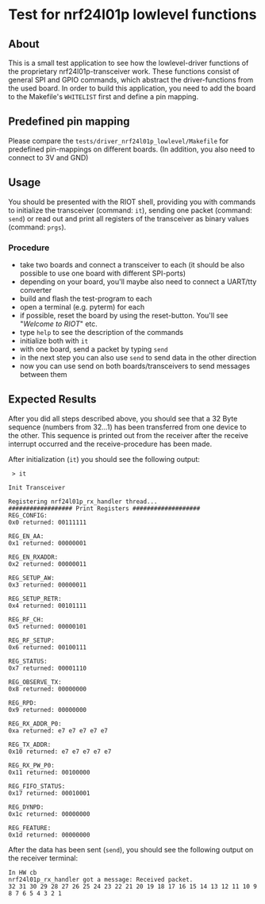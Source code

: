 # Test for nrf24l01p lowlevel functions 

## About
This is a small test application to see how the lowlevel-driver functions of the proprietary nrf24l01p-transceiver work. These functions consist of general SPI and GPIO commands, which abstract the driver-functions from the used board. In order to build this application, you need to add the board to the Makefile's `WHITELIST` first and define a pin mapping.

## Predefined pin mapping
Please compare the `tests/driver_nrf24l01p_lowlevel/Makefile` for predefined pin-mappings on different boards. (In addition, you also need to connect to 3V and GND)

## Usage
You should be presented with the RIOT shell, providing you with commands to initialize the transceiver (command: `it`), sending one packet (command: `send`) or read out and print all registers of the transceiver as binary values (command: `prgs`). 

### Procedure
* take two boards and connect a transceiver to each
  (it should be also possible to use one board with different SPI-ports)
* depending on your board, you'll maybe also need to connect a UART/tty converter 
* build and flash the test-program to each
* open a terminal (e.g. pyterm) for each 
* if possible, reset the board by using the reset-button. You'll see "_Welcome to RIOT_" etc.
* type `help` to see the description of the commands
* initialize both with `it`
* with one board, send a packet by typing `send`
* in the next step you can also use `send` to send data in the other direction
* now you can use send on both boards/transceivers to send messages between them


## Expected Results
After you did all steps described above, you should see that a 32 Byte sequence (numbers from 32...1) has been transferred from one device to the other. This sequence is printed out from the receiver after the receive interrupt occurred and the receive-procedure has been made.

After initialization (`it`) you should see the following output:

```
 > it
 
Init Transceiver

Registering nrf24l01p_rx_handler thread...
################## Print Registers ###################
REG_CONFIG: 
0x0 returned: 00111111

REG_EN_AA: 
0x1 returned: 00000001

REG_EN_RXADDR: 
0x2 returned: 00000011

REG_SETUP_AW: 
0x3 returned: 00000011

REG_SETUP_RETR: 
0x4 returned: 00101111

REG_RF_CH: 
0x5 returned: 00000101

REG_RF_SETUP: 
0x6 returned: 00100111

REG_STATUS: 
0x7 returned: 00001110

REG_OBSERVE_TX: 
0x8 returned: 00000000

REG_RPD: 
0x9 returned: 00000000

REG_RX_ADDR_P0: 
0xa returned: e7 e7 e7 e7 e7 

REG_TX_ADDR: 
0x10 returned: e7 e7 e7 e7 e7 

REG_RX_PW_P0: 
0x11 returned: 00100000

REG_FIFO_STATUS: 
0x17 returned: 00010001

REG_DYNPD: 
0x1c returned: 00000000

REG_FEATURE: 
0x1d returned: 00000000

```

After the data has been sent (`send`), you should see the following output on the receiver terminal:
```
In HW cb
nrf24l01p_rx_handler got a message: Received packet.
32 31 30 29 28 27 26 25 24 23 22 21 20 19 18 17 16 15 14 13 12 11 10 9 8 7 6 5 4 3 2 1 

```